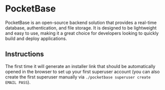 # PocketBase

PocketBase is an open-source backend solution that provides a real-time database, authentication, and file storage. It is designed to be lightweight and easy to use, making it a great choice for developers looking to quickly build and deploy applications.

## Instructions

The first time it will generate an installer link that should be automatically opened in the browser to set up your first superuser account (you can also create the first superuser manually via `./pocketbase superuser create EMAIL PASS`).
